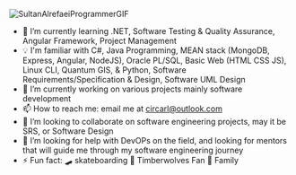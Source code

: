 ![SultanAlrefaeiProgrammerGIF](https://github.com/Circarl/Circarl/assets/94388078/13bf38c7-6f2f-4782-84f9-69ba7a8f43da)



- 🌱 I’m currently learning .NET, Software Testing & Quality Assurance, Angular Framework, Project Management
- 💡 I'm familiar with C#, Java Programming, MEAN stack (MongoDB, Express, Angular, NodeJS), Oracle PL/SQL, Basic Web (HTML CSS JS), Linux CLI, Quantum GIS, & Python, Software   
      Requirements/Specification & Design, Software UML Design
- 🔭 I’m currently working on various projects mainly software development
- 📫 How to reach me: email me at circarl@outlook.com
- 👯 I’m looking to collaborate on software engineering projects, may it be SRS, or Software Design
- 🤔 I’m looking for help with DevOPs on the field, and looking for mentors that will guide me through my software engineering journey
- ⚡ Fun fact: 🛹 skateboarding 🏀 Timberwolves Fan 💖 Family




<!--
**Circarl/Circarl** is a ✨ _special_ ✨ repository because its `README.md` (this file) appears on your GitHub profile.

Here are some ideas to get you started:

- 🔭 I’m currently working on ...
- 🌱 I’m currently learning ...
- 👯 I’m looking to collaborate on ...
- 🤔 I’m looking for help with ...
- 💬 Ask me about ...
- 📫 How to reach me: ...
- 😄 Pronouns: ...
- ⚡ Fun fact: ...
-->
